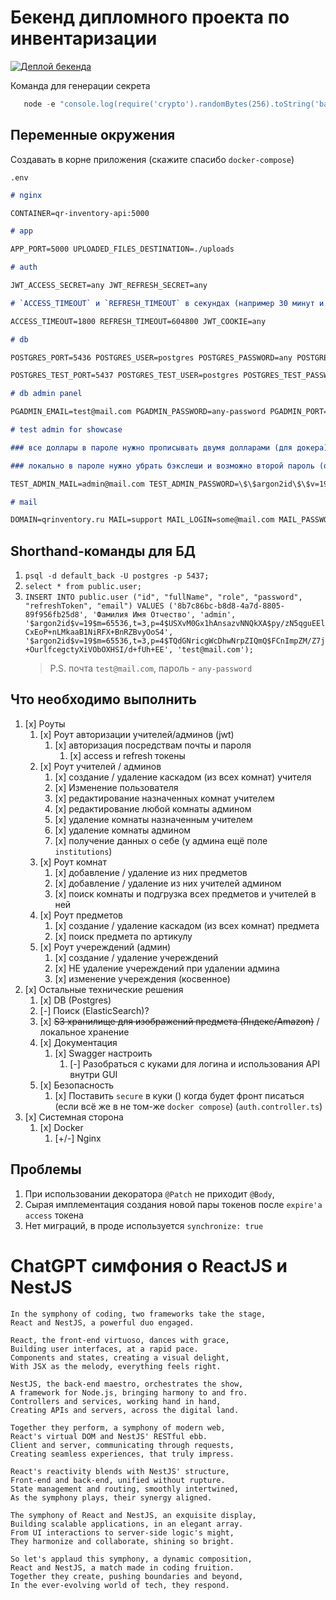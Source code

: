 # Бекенд дипломного проекта по инвентаризации

[![Деплой бекенда](https://github.com/nmgix/QRInventory-backend/actions/workflows/action.yml/badge.svg?branch=main)](https://github.com/nmgix/QRInventory-backend/actions/workflows/action.yml)

Команда для генерации секрета

```ts
   node -e "console.log(require('crypto').randomBytes(256).toString('base64'));"
```

## Переменные окружения

Создавать в корне приложения (скажите спасибо `docker-compose`)

`.env`

```md
# nginx

CONTAINER=qr-inventory-api:5000

# app

APP_PORT=5000 UPLOADED_FILES_DESTINATION=./uploads

# auth

JWT_ACCESS_SECRET=any JWT_REFRESH_SECRET=any

# `ACCESS_TIMEOUT` и `REFRESH_TIMEOUT` в секундах (например 30 минут и 7 дней в секунды)

ACCESS_TIMEOUT=1800 REFRESH_TIMEOUT=604800 JWT_COOKIE=any

# db

POSTGRES_PORT=5436 POSTGRES_USER=postgres POSTGRES_PASSWORD=any POSTGRES_DB=default_back POSTGRES_HOST=nest_pg

POSTGRES_TEST_PORT=5437 POSTGRES_TEST_USER=postgres POSTGRES_TEST_PASSWORD=any POSTGRES_TEST_DB=default_back POSTGRES_TEST_HOST=nest_test_pg

# db admin panel

PGADMIN_EMAIL=test@mail.com PGADMIN_PASSWORD=any-password PGADMIN_PORT=5480

# test admin for showcase

### все доллары в пароле нужно прописывать двумя долларами (для докера)

### локально в пароле нужно убрать бэкслеши и возможно второй пароль (они для github чтобы не удалять $argon2id и пр. содержащие $)

TEST_ADMIN_MAIL=admin@mail.com TEST_ADMIN_PASSWORD=\$\$argon2id\$\$v=19\$\$m=65536,t=3,p=4\$\$USXvM0Gx1hAnsazvNNQkXA\$\$py/zN5qguEElCxEoP+nLMkaaB1NiRFX+BnRZBvyOoS4

# mail

DOMAIN=qrinventory.ru MAIL=support MAIL_LOGIN=some@mail.com MAIL_PASSWORD=some-password
```

## Shorthand-команды для БД

1. `psql -d default_back -U postgres -p 5437;`
2. `select * from public.user;`
3. `INSERT INTO public.user ("id", "fullName", "role", "password", "refreshToken", "email") VALUES ('8b7c86bc-b8d8-4a7d-8805-89f956fb25d8', 'Фамилия Имя Отчество', 'admin', '$argon2id$v=19$m=65536,t=3,p=4$USXvM0Gx1hAnsazvNNQkXA$py/zN5qguEElCxEoP+nLMkaaB1NiRFX+BnRZBvyOoS4', '$argon2id$v=19$m=65536,t=3,p=4$TQdGNricgWcDhwNrpZIQmQ$FCnImpZM/Z7j+OurlfcegctyXiVObOXHSI/d+fUh+EE', 'test@mail.com');`
   > P.S. почта `test@mail.com`, пароль - `any-password`

## Что необходимо выполнить

1. [x] Роуты
   1. [x] Роут авторизации учителей/админов (jwt)
      1. [x] авторизация посредствам почты и пароля
         1. [x] access и refresh токены
   2. [x] Роут учителей / админов
      1. [x] создание / удаление каскадом (из всех комнат) учителя
      2. [x] Изменение пользователя
      3. [x] редактирование назначенных комнат учителем
      4. [x] редактирование любой комнаты админом
      5. [x] удаление комнаты назначенным учителем
      6. [x] удаление комнаты админом
      7. [x] получение данных о себе (у админа ещё поле `institutions`)
   3. [x] Роут комнат
      1. [x] добавление / удаление из них предметов
      2. [x] добавление / удаление из них учителей админом
      3. [x] поиск комнаты и подгрузка всех предметов и учителей в ней
   4. [x] Роут предметов
      1. [x] создание / удаление каскадом (из всех комнат) предмета
      2. [x] поиск предмета по артикулу
   5. [x] Роут учереждений (админ)
      1. [x] создание / удаление учереждений
      2. [x] НЕ удаление учереждений при удалении админа
      3. [x] изменение учереждения (косвенное)
2. [x] Остальные технические решения
   1. [x] DB (Postgres)
   2. [-] Поиск (ElasticSearch)?
   3. [x] ~~S3 хранилище для изображений предмета (Яндекс/Amazon)~~ / локальное хранение
   4. [x] Документация
      1. [x] Swagger настроить
         1. [-] Разобраться с куками для логина и использования API внутри GUI
   5. [x] Безопасность
      1. [x] Поставить `secure` в куки () когда будет фронт писаться (если всё же в не том-же `docker compose`) (`auth.controller.ts`)
3. [x] Системная сторона
   1. [x] Docker
      1. [+/-] Nginx

## Проблемы

1. При использовании декоратора `@Patch` не приходит `@Body`,
2. Сырая имплементация создания новой пары токенов после `expire'а` `access` токена
3. Нет миграций, в проде используется `synchronize: true`

# ChatGPT симфония о ReactJS и NestJS

```
In the symphony of coding, two frameworks take the stage,
React and NestJS, a powerful duo engaged.

React, the front-end virtuoso, dances with grace,
Building user interfaces, at a rapid pace.
Components and states, creating a visual delight,
With JSX as the melody, everything feels right.

NestJS, the back-end maestro, orchestrates the show,
A framework for Node.js, bringing harmony to and fro.
Controllers and services, working hand in hand,
Creating APIs and servers, across the digital land.

Together they perform, a symphony of modern web,
React's virtual DOM and NestJS' RESTful ebb.
Client and server, communicating through requests,
Creating seamless experiences, that truly impress.

React's reactivity blends with NestJS' structure,
Front-end and back-end, unified without rupture.
State management and routing, smoothly intertwined,
As the symphony plays, their synergy aligned.

The symphony of React and NestJS, an exquisite display,
Building scalable applications, in an elegant array.
From UI interactions to server-side logic's might,
They harmonize and collaborate, shining so bright.

So let's applaud this symphony, a dynamic composition,
React and NestJS, a match made in coding fruition.
Together they create, pushing boundaries and beyond,
In the ever-evolving world of tech, they respond.
```
